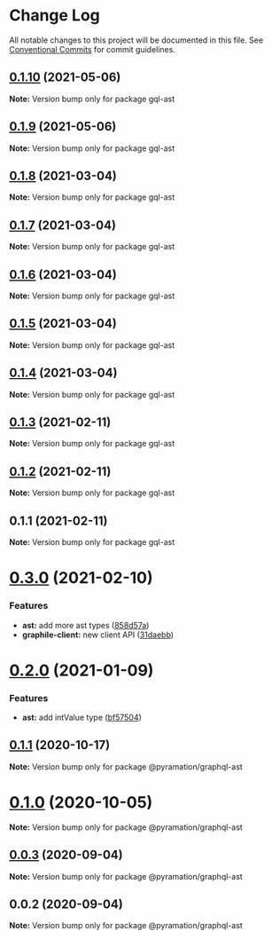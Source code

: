 # Change Log

All notable changes to this project will be documented in this file.
See [Conventional Commits](https://conventionalcommits.org) for commit guidelines.

## [0.1.10](https://github.com/launchql/launchql-gen/compare/gql-ast@0.1.9...gql-ast@0.1.10) (2021-05-06)

**Note:** Version bump only for package gql-ast





## [0.1.9](https://github.com/launchql/launchql-gen/compare/gql-ast@0.1.8...gql-ast@0.1.9) (2021-05-06)

**Note:** Version bump only for package gql-ast





## [0.1.8](https://github.com/launchql/launchql-gen/compare/gql-ast@0.1.7...gql-ast@0.1.8) (2021-03-04)

**Note:** Version bump only for package gql-ast





## [0.1.7](https://github.com/launchql/launchql-gen/compare/gql-ast@0.1.6...gql-ast@0.1.7) (2021-03-04)

**Note:** Version bump only for package gql-ast





## [0.1.6](https://github.com/launchql/launchql-gen/compare/gql-ast@0.1.5...gql-ast@0.1.6) (2021-03-04)

**Note:** Version bump only for package gql-ast





## [0.1.5](https://github.com/launchql/launchql-gen/compare/gql-ast@0.1.4...gql-ast@0.1.5) (2021-03-04)

**Note:** Version bump only for package gql-ast





## [0.1.4](https://github.com/launchql/launchql-gen/compare/gql-ast@0.1.3...gql-ast@0.1.4) (2021-03-04)

**Note:** Version bump only for package gql-ast





## [0.1.3](https://github.com/launchql/launchql-gen/compare/gql-ast@0.1.2...gql-ast@0.1.3) (2021-02-11)

**Note:** Version bump only for package gql-ast





## [0.1.2](https://github.com/launchql/launchql-gen/compare/gql-ast@0.1.1...gql-ast@0.1.2) (2021-02-11)

**Note:** Version bump only for package gql-ast





## 0.1.1 (2021-02-11)

**Note:** Version bump only for package gql-ast





# [0.3.0](https://github.com/pyramation/launchql-gen/compare/@pyramation/graphql-ast@0.2.0...@pyramation/graphql-ast@0.3.0) (2021-02-10)


### Features

* **ast:** add more ast types ([858d57a](https://github.com/pyramation/launchql-gen/commit/858d57a22b3434f4db19f7ff7ce0af615b888aaa))
* **graphile-client:** new client API ([31daebb](https://github.com/pyramation/launchql-gen/commit/31daebb63fbcc1c70d27102dba9ff57a66cd2cb9))





# [0.2.0](https://github.com/pyramation/launchql-gen/compare/@pyramation/graphql-ast@0.1.1...@pyramation/graphql-ast@0.2.0) (2021-01-09)


### Features

* **ast:** add intValue type ([bf57504](https://github.com/pyramation/launchql-gen/commit/bf575040d8f0974d9cc69a98710c3ab89d37ad97))





## [0.1.1](https://github.com/pyramation/launchql-gen/compare/@pyramation/graphql-ast@0.1.0...@pyramation/graphql-ast@0.1.1) (2020-10-17)

**Note:** Version bump only for package @pyramation/graphql-ast





# [0.1.0](https://github.com/pyramation/launchql-gen/compare/@pyramation/graphql-ast@0.0.3...@pyramation/graphql-ast@0.1.0) (2020-10-05)

**Note:** Version bump only for package @pyramation/graphql-ast





## [0.0.3](https://github.com/pyramation/launchql-gen/compare/@pyramation/graphql-ast@0.0.2...@pyramation/graphql-ast@0.0.3) (2020-09-04)

**Note:** Version bump only for package @pyramation/graphql-ast





## 0.0.2 (2020-09-04)

**Note:** Version bump only for package @pyramation/graphql-ast
